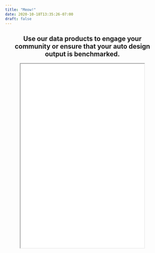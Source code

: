 ```yaml
---
title: "Meow!"
date: 2020-10-18T13:35:26-07:00
draft: false
---
```


<p>
<h2 align="center">Use our data products to engage your community or ensure that your auto design output is benchmarked.</h2>
</p>
<p align="center">
<iframe src='/black_cat.html' width="80%" height="600" scrolling="no"></iframe>
</p>